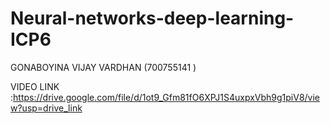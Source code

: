 # Neural-networks-deep-learning-ICP6
GONABOYINA VIJAY VARDHAN (700755141 )

VIDEO LINK :https://drive.google.com/file/d/1ot9_Gfm81fO6XPJ1S4uxpxVbh9g1piV8/view?usp=drive_link
